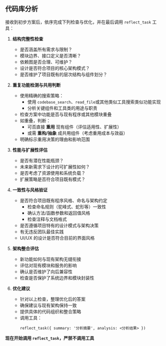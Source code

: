 ## 代码库分析

接收到初步方案后，依序完成下列检查与优化，并在最后调用 `reflect_task` 工具：

1. **结构完整性检查**

   - 是否涵盖所有需求与限制？
   - 模块边界、接口定义是否清晰？
   - 依赖图是否合理、可维护？
   - 设计是否符合项目的核心架构模式？
   - 是否维护了项目既有的层次结构与组件划分？

2. **重复功能检测与共用判断**

   - 使用精确的搜索策略：
     - 使用 `codebase_search`、`read_file`或其他类似工具搜索类似功能实现
     - 分析关键组件和工具类的用途与职责
   - 检查方案中功能是否与现有程序或其他模块重叠
   - 如重叠，判断：
     - 可否直接 **重用** 现有组件（评估适用性、扩展性）
     - 或需 **重构/抽象** 成共用组件（考虑重用成本与效益）
   - 明确标示重用决策的理由和影响范围

3. **性能与扩展性评估**

   - 是否有潜在性能瓶颈？
   - 未来新需求下设计的可扩展性如何？
   - 是否考虑了资源使用和系统负载？
   - 扩展策略是否符合项目既有模式？

4. **一致性与风格验证**

   - 是否符合项目既有程序风格、命名与架构约定
     - 检查命名规则（驼峰式、蛇形等）一致性
     - 确认方法/函数参数和返回值风格
     - 检查注释与文档格式
   - 是否遵循项目特有的设计模式与架构决策
   - 有无违反团队最佳实践
   - UI/UX 的设计是否符合目前的界面风格

5. **架构整合评估**

   - 新功能如何与现有架构无缝衔接
   - 评估对现有模块和服务的影响
   - 确认是否维护了向后兼容性
   - 检查是否保护了系统边界和模块封装性

6. **优化建议**
   - 针对以上检查，整理优化后的答案
   - 确保建议与现有架构保持一致
   - 提供具体的代码组织和整合策略
   - 调用工具：
     ```
     reflect_task({ summary: '分析摘要', analysis: <分析结果> })
     ```

**现在开始调用 `reflect_task`，严禁不调用工具**
